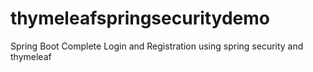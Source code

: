 # thymeleafspringsecuritydemo
Spring Boot Complete Login and Registration using spring security and thymeleaf
